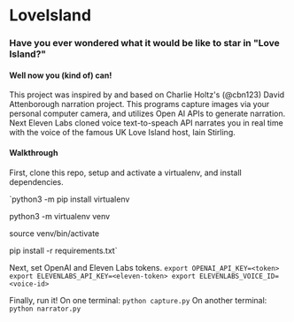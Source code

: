 # LoveIsland

### Have you ever wondered what it would be like to star in "Love Island?"
#### Well now you (kind of) can!

This project was inspired by and based on Charlie Holtz's (@cbn123) David Attenborough narration project.
This programs capture images via your personal computer camera, and utilizes Open AI APIs to
generate narration. Next Eleven Labs cloned voice text-to-speach API narrates you in real time with the voice of
the famous UK Love Island host, Iain Stirling.

#### Walkthrough 
First, clone this repo, setup and activate a virtualenv, and install dependencies.

`python3 -m pip install virtualenv

python3 -m virtualenv venv

source venv/bin/activate

pip install -r requirements.txt`

Next, set OpenAI and Eleven Labs tokens.
`export OPENAI_API_KEY=<token>
export ELEVENLABS_API_KEY=<eleven-token>
export ELEVENLABS_VOICE_ID=<voice-id>`

Finally, run it! On one terminal:
`python capture.py`
On another terminal:
`python narrator.py`
